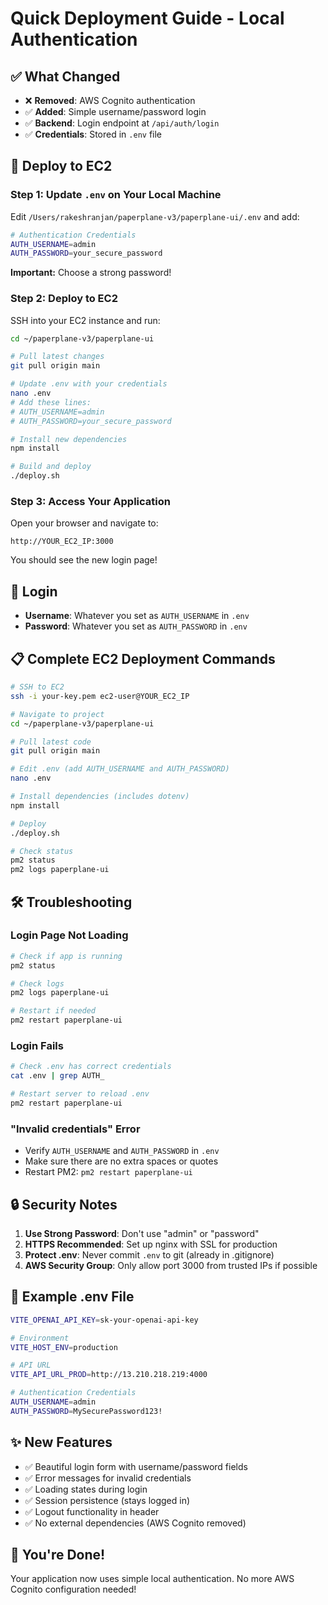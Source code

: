 # Quick Deployment Guide - Local Authentication

## ✅ What Changed

- ❌ **Removed**: AWS Cognito authentication
- ✅ **Added**: Simple username/password login
- ✅ **Backend**: Login endpoint at `/api/auth/login`
- ✅ **Credentials**: Stored in `.env` file

## 🚀 Deploy to EC2

### Step 1: Update `.env` on Your Local Machine

Edit `/Users/rakeshranjan/paperplane-v3/paperplane-ui/.env` and add:

```bash
# Authentication Credentials
AUTH_USERNAME=admin
AUTH_PASSWORD=your_secure_password
```

**Important:** Choose a strong password!

### Step 2: Deploy to EC2

SSH into your EC2 instance and run:

```bash
cd ~/paperplane-v3/paperplane-ui

# Pull latest changes
git pull origin main

# Update .env with your credentials
nano .env
# Add these lines:
# AUTH_USERNAME=admin
# AUTH_PASSWORD=your_secure_password

# Install new dependencies
npm install

# Build and deploy
./deploy.sh
```

### Step 3: Access Your Application

Open your browser and navigate to:
```
http://YOUR_EC2_IP:3000
```

You should see the new login page!

## 🔐 Login

- **Username**: Whatever you set as `AUTH_USERNAME` in `.env`
- **Password**: Whatever you set as `AUTH_PASSWORD` in `.env`

## 📋 Complete EC2 Deployment Commands

```bash
# SSH to EC2
ssh -i your-key.pem ec2-user@YOUR_EC2_IP

# Navigate to project
cd ~/paperplane-v3/paperplane-ui

# Pull latest code
git pull origin main

# Edit .env (add AUTH_USERNAME and AUTH_PASSWORD)
nano .env

# Install dependencies (includes dotenv)
npm install

# Deploy
./deploy.sh

# Check status
pm2 status
pm2 logs paperplane-ui
```

## 🛠️ Troubleshooting

### Login Page Not Loading
```bash
# Check if app is running
pm2 status

# Check logs
pm2 logs paperplane-ui

# Restart if needed
pm2 restart paperplane-ui
```

### Login Fails
```bash
# Check .env has correct credentials
cat .env | grep AUTH_

# Restart server to reload .env
pm2 restart paperplane-ui
```

### "Invalid credentials" Error
- Verify `AUTH_USERNAME` and `AUTH_PASSWORD` in `.env`
- Make sure there are no extra spaces or quotes
- Restart PM2: `pm2 restart paperplane-ui`

## 🔒 Security Notes

1. **Use Strong Password**: Don't use "admin" or "password"
2. **HTTPS Recommended**: Set up nginx with SSL for production
3. **Protect .env**: Never commit `.env` to git (already in .gitignore)
4. **AWS Security Group**: Only allow port 3000 from trusted IPs if possible

## 📝 Example .env File

```bash
VITE_OPENAI_API_KEY=sk-your-openai-api-key

# Environment
VITE_HOST_ENV=production

# API URL
VITE_API_URL_PROD=http://13.210.218.219:4000

# Authentication Credentials
AUTH_USERNAME=admin
AUTH_PASSWORD=MySecurePassword123!
```

## ✨ New Features

- ✅ Beautiful login form with username/password fields
- ✅ Error messages for invalid credentials
- ✅ Loading states during login
- ✅ Session persistence (stays logged in)
- ✅ Logout functionality in header
- ✅ No external dependencies (AWS Cognito removed)

## 🎉 You're Done!

Your application now uses simple local authentication. No more AWS Cognito configuration needed!
